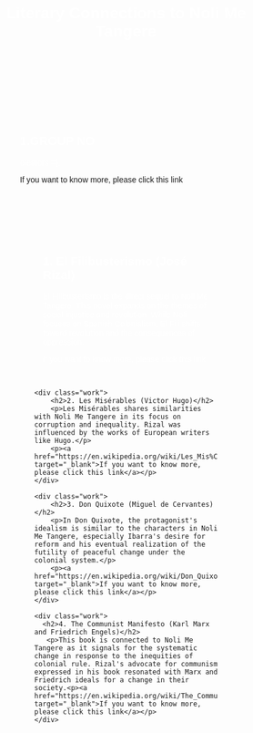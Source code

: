 <!DOCTYPE html>
<html lang="en">
<head>
    <meta charset="UTF-8">
    <meta name="viewport" content="width=device-width, initial-scale=1.0">
    <title>Literary Connections to Noli Me Tangere</title>
    <link rel="stylesheet" href="styles.css">
    <style>
        body {
            font-family: Arial, sans-serif;
            margin: 0;
            padding: 0;
            background-image: url('https://scontent.fceb3-1.fna.fbcdn.net/v/t51.75761-15/476799007_18000904754736388_4652357739593929572_n.jpg?stp=dst-jpg_tt6&_nc_cat=102&ccb=1-7&_nc_sid=127cfc&_nc_eui2=AeHrdt9m63PywxD4Jpdccz5-3khZ0T0ohqHeSFnRPSiGoVvvNqf5RwooeHwFfXr6Awp-Rq5u6CZAqP-7ZkkIvtig&_nc_ohc=hKwDZ80amGkQ7kNvgFuWDXM&_nc_oc=AdhtdjpG8MhOYvxarl_UMV_OeK3OT1jsyUTx0MXK1WIHvI9WrIlCYfXQFCloAYWX3CI&_nc_zt=23&_nc_ht=scontent.fceb3-1.fna&_nc_gid=AaQvvY7EgorGbJian-I-UNr&oh=00_AYBq_uqEVoF1Um621hVL3OUJGhXf0mfKNSAQO05LehrdVQ&oe=67C1718B'); /* Your image URL */
            background-size: cover; /* This makes the background cover the entire page */
            background-position: center; /* This centers the background image */
            background-repeat: no-repeat; /* This prevents the image from repeating */
        }
        header {
            background: transparent; /* Make header background transparent */
            color: #ffffff; /* Keep text color white for visibility */
            padding: 10px 0;
            text-align: center;
        }
        .container {
            width: 80%;
            margin: auto;
            overflow: hidden;
            padding: 20px;
            background: transparent; /* Make container background transparent */
        }
        h2 {
            color: #ffffff; /* Change header color to white for visibility */
        }
        .work {
            background: transparent; /* Make work background transparent */
            padding: 15px;
            margin: 15px 0;
            border-radius: 5px;
            color: #ffffff; /* Change text color to white for visibility */
        }
        footer {
            background: transparent; /* Make footer background transparent */
            color: #ffffff; /* Keep text color white for visibility */
            text-align: center;
            padding: 10px 0;
            position: relative;
            bottom: 0;
            width: 100%;
        }
        a {
            color: #ffffff; /* Change link color to white for visibility */
            text-decoration: none;
        }
        a:hover {
            text-decoration: underline;
        }
    </style>
</head>
<body>

<header>
    <h1>Literary Connections to Noli Me Tangere</h1>
</header>
  <div class="container">
    <div class="work">
        <h2>1.GROUP NO  </h2>
        <p>creators =}.</p>
        <p><a href="" target="_blank">If you want to know more, please click this link</a></p>
    </div>
  
<div class="container">
    <div class="work">
        <h2>1. El Filibusterismo (José Rizal)</h2>
        <p>El Filibusterismo is the direct sequel to Noli Me Tangere. This novel expands on the themes of social injustice and revolution. While Noli focuses on Spanish Colonialism, El Fili shifts toward revolution and the consequences of oppression.</p>
        <p><a href="https://en.wikipedia.org/wiki/El_filibusterismo" target="_blank">If you want to know more, please click this link</a></p>
    </div>
  
    <div class="work">
        <h2>2. Les Misérables (Victor Hugo)</h2>
        <p>Les Misérables shares similarities with Noli Me Tangere in its focus on corruption and inequality. Rizal was influenced by the works of European writers like Hugo.</p>
        <p><a href="https://en.wikipedia.org/wiki/Les_Mis%C3%A9rables" target="_blank">If you want to know more, please click this link</a></p>
    </div>

    <div class="work">
        <h2>3. Don Quixote (Miguel de Cervantes)</h2>
        <p>In Don Quixote, the protagonist's idealism is similar to the characters in Noli Me Tangere, especially Ibarra's desire for reform and his eventual realization of the futility of peaceful change under the colonial system.</p>
        <p><a href="https://en.wikipedia.org/wiki/Don_Quixote" target="_blank">If you want to know more, please click this link</a></p>
    </div>

    <div class="work">
      <h2>4. The Communist Manifesto (Karl Marx and Friedrich Engels)</h2>
       <p>This book is connected to Noli Me Tangere as it signals for the systematic change in response to the inequities of colonial rule. Rizal's advocate for communism expressed in his book resonated with Marx and Friedrich ideals for a change in their society.<p><a href="https://en.wikipedia.org/wiki/The_Communist_Manifesto" target="_blank">If you want to know more, please click this link</a></p>
    </div>


